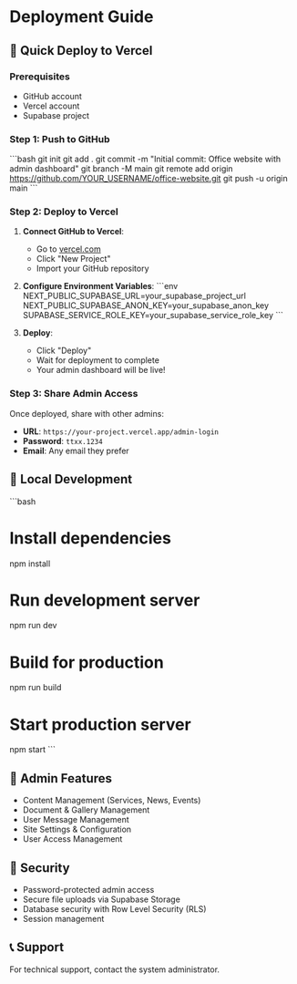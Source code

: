 # Deployment Guide

## 🚀 Quick Deploy to Vercel

### Prerequisites
- GitHub account
- Vercel account
- Supabase project

### Step 1: Push to GitHub
\`\`\`bash
git init
git add .
git commit -m "Initial commit: Office website with admin dashboard"
git branch -M main
git remote add origin https://github.com/YOUR_USERNAME/office-website.git
git push -u origin main
\`\`\`

### Step 2: Deploy to Vercel

1. **Connect GitHub to Vercel**:
   - Go to [vercel.com](https://vercel.com)
   - Click "New Project"
   - Import your GitHub repository

2. **Configure Environment Variables**:
   \`\`\`env
   NEXT_PUBLIC_SUPABASE_URL=your_supabase_project_url
   NEXT_PUBLIC_SUPABASE_ANON_KEY=your_supabase_anon_key
   SUPABASE_SERVICE_ROLE_KEY=your_supabase_service_role_key
   \`\`\`

3. **Deploy**:
   - Click "Deploy"
   - Wait for deployment to complete
   - Your admin dashboard will be live!

### Step 3: Share Admin Access

Once deployed, share with other admins:
- **URL**: `https://your-project.vercel.app/admin-login`
- **Password**: `ttxx.1234`
- **Email**: Any email they prefer

## 🔧 Local Development

\`\`\`bash
# Install dependencies
npm install

# Run development server
npm run dev

# Build for production
npm run build

# Start production server
npm start
\`\`\`

## 📱 Admin Features

- Content Management (Services, News, Events)
- Document & Gallery Management
- User Message Management
- Site Settings & Configuration
- User Access Management

## 🔐 Security

- Password-protected admin access
- Secure file uploads via Supabase Storage
- Database security with Row Level Security (RLS)
- Session management

## 📞 Support

For technical support, contact the system administrator.

